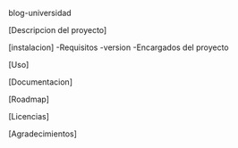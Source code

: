 blog-universidad

[Descripcion del proyecto]

[instalacion]
-Requisitos
-version
-Encargados del proyecto

[Uso]

[Documentacion]

[Roadmap]

[Licencias]

[Agradecimientos]
